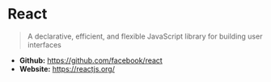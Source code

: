 # React
> A declarative, efficient, and flexible JavaScript library for building user interfaces

* **Github:** https://github.com/facebook/react
* **Website:** https://reactjs.org/